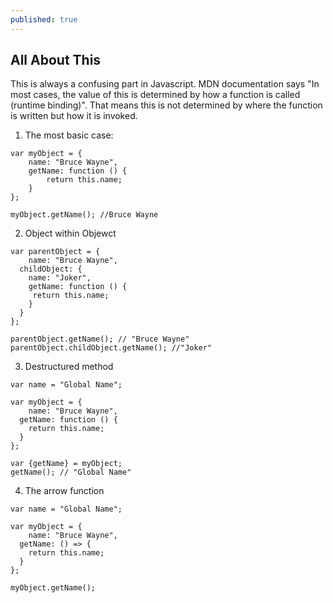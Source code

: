 ```yaml
---
published: true
---
```

## All About This

This is always a confusing part in Javascript. MDN documentation says "In most cases, the value of this is determined by how a function is called (runtime binding)". That means this is not determined by where the function is written but how it is invoked.

1. The most basic case:
```
var myObject = {
	name: "Bruce Wayne",
  	getName: function () {
    	return this.name;
  	}
};
```
```
myObject.getName(); //Bruce Wayne
```


2. Object within Objewct
```
var parentObject = {
	name: "Bruce Wayne",
  childObject: {
    name: "Joker",
    getName: function () {
     return this.name;
    }
  }
};

parentObject.getName(); // "Bruce Wayne"
parentObject.childObject.getName(); //"Joker"
```

3. Destructured method

```
var name = "Global Name";

var myObject = {
	name: "Bruce Wayne",
  getName: function () {
    return this.name;
  }
};

var {getName} = myObject;
getName(); // "Global Name"
```

4. The arrow function
```
var name = "Global Name";

var myObject = {
	name: "Bruce Wayne",
  getName: () => {
    return this.name;
  }
};

myObject.getName();
```
